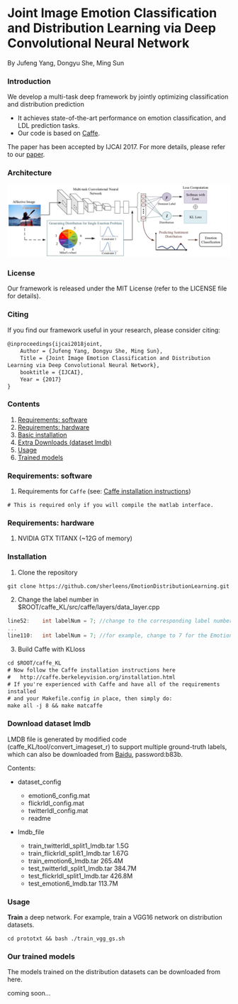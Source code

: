 # Joint Image Emotion Classification and Distribution Learning via Deep Convolutional Neural Network

By Jufeng Yang, Dongyu She, Ming Sun

### Introduction

We develop a multi-task deep framework by jointly optimizing classification and distribution prediction


- It achieves state-of-the-art performance on emotion classification, and LDL prediction tasks.
- Our code is based on [Caffe](http://caffe.berkeleyvision.org/).

The paper has been accepted by IJCAI 2017. For more details, please refer to our [paper](https://www.ijcai.org/proceedings/2017/0456.pdf).

### Architecture

<p align="left">
<img src="pipeline.jpg" alt="framework" width="900px">
</p>

### License

Our framework is released under the MIT License (refer to the LICENSE file for details).

### Citing

If you find our framework useful in your research, please consider citing:

    @inproceedings{ijcai2018joint,
    	Author = {Jufeng Yang, Dongyu She, Ming Sun},
    	Title = {Joint Image Emotion Classification and Distribution Learning via Deep Convolutional Neural Network},
    	booktitle = {IJCAI},
    	Year = {2017}
    }
    
### Contents

1. [Requirements: software](#requirements-software)
2. [Requirements: hardware](#requirements-hardware)
3. [Basic installation](#installation)
4. [Extra Downloads (dataset lmdb)](#download-dataset-lmdb)
5. [Usage](#usage)
6. [Trained models](#our-trained-models)

### Requirements: software

1. Requirements for `Caffe` (see: [Caffe installation instructions](http://caffe.berkeleyvision.org/installation.html))

  ```make
  # This is required only if you will compile the matlab interface.
  ```
  
### Requirements: hardware

1. NVIDIA GTX TITANX (~12G of memory)

### Installation

1. Clone the repository
  ```Shell
  git clone https://github.com/sherleens/EmotionDistributionLearning.git
  ```
2. Change the label number in $ROOT/caffe_KL/src/caffe/layers/data_layer.cpp
  ```C
  line52:    int labelNum = 7; //change to the corresponding label number with the LMDB file
  ...
  line110:   int labelNum = 7; //for example, change to 7 for the Emotion6 dataset, 8 for the Flickr_LDL dataset 
  ```
3. Build Caffe with KLloss
  ```Shell
  cd $ROOT/caffe_KL
  # Now follow the Caffe installation instructions here
  #   http://caffe.berkeleyvision.org/installation.html
  # If you're experienced with Caffe and have all of the requirements installed
  # and your Makefile.config in place, then simply do:
  make all -j 8 && make matcaffe
  ```


### Download dataset lmdb

LMDB file is generated by modified code (caffe_KL/tool/convert_imageset_r) to support multiple ground-truth labels, which can also be downloaded from [Baidu](https://pan.baidu.com/s/1cu2k0gydx7qdRrUXhsqQuQ), password:b83b.

Contents:

- dataset_config
    
    - emotion6_config.mat
    - flickrldl_config.mat
    - twitterldl_config.mat
    - readme
    
- lmdb_file

    - train_twitterldl_split1_lmdb.tar 1.5G
    - train_flickrldl_split1_lmdb.tar 1.67G
    - train_emotion6_lmdb.tar 265.4M
    - test_twitterldl_split1_lmdb.tar 384.7M
    - test_flickrldl_split1_lmdb.tar 426.8M
    - test_emotion6_lmdb.tar 113.7M

### Usage

**Train** a deep network. For example, train a VGG16 network on distribution datasets.

```Shell
cd prototxt && bash ./train_vgg_gs.sh
```

### Our trained models

The models trained on the distribution datasets can be downloaded from here.

coming soon...
